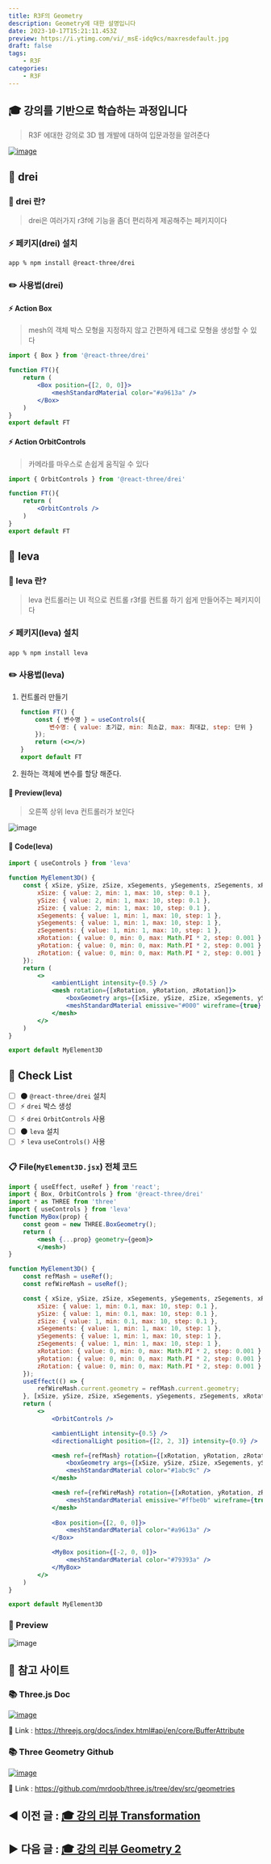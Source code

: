 ```yaml
---
title: R3F의 Geometry
description: Geometry에 대한 설명입니다
date: 2023-10-17T15:21:11.453Z
preview: https://i.ytimg.com/vi/_msE-idq9cs/maxresdefault.jpg
draft: false
tags:
    - R3F
categories:
    - R3F
---
```


## 🎓 강의를 기반으로 학습하는 과정입니다

> R3F 에대한 강의로 3D 웹 개발에 대하여 입문과정을 알려준다

[![image](https://i.ytimg.com/vi/_msE-idq9cs/maxresdefault.jpg)](https://www.youtube.com/watch?v=Sg6OcVxe64k&list=PLe6NQuuFBu7HUeJkowKRkLWwkdOlhwrje&index=5)

## 📔 drei

### 📝 drei 란?
>
> drei은 여러가지 r3f에 기능을 좀더 편리하게 제공해주는 페키지이다

### ⚡️ 페키지(drei) 설치

```bash
app % npm install @react-three/drei
```

### ✏️ 사용법(drei)

#### ⚡️ Action Box
>
> mesh의 객체 박스 모형을 지정하지 않고 간편하게 테그로 모형을 생성할 수 있다

```jsx
import { Box } from '@react-three/drei'

function FT(){
    return (
        <Box position={[2, 0, 0]}>
            <meshStandardMaterial color="#a9613a" />
        </Box>
    )
}
export default FT
```

#### ⚡️ Action OrbitControls
>
> 카메라를 마우스로 손쉽게 움직일 수 있다

```jsx
import { OrbitControls } from '@react-three/drei'

function FT(){
    return (
        <OrbitControls />
    )
}
export default FT
```

## 📔 leva

### 📝 leva 란?
>
> leva 컨트롤러는 UI 적으로 컨트롤 r3f를 컨트롤 하기 쉽게 만들어주는 페키지이다

### ⚡️ 페키지(leva) 설치

```bash
app % npm install leva
```

### ✏️ 사용법(leva)

1. 컨트롤러 만들기

    ```jsx
    function FT() {
        const { 변수명 } = useControls({
            변수명: { value: 초기값, min: 최소값, max: 최대값, step: 단위 }
        });
        return (<></>)
    }
    export default FT
    ```

2. 원하는 객체에 변수를 할당 해준다.

#### 👀 Preview(leva)
>
> 오른쪽 상위 leva 컨트롤러가 보인다

![image](./assets/leva.gif)

#### 🍝 Code(leva)

```jsx
import { useControls } from 'leva'

function MyElement3D() {
    const { xSize, ySize, zSize, xSegements, ySegements, zSegements, xRotation, yRotation, zRotation } = useControls({
        xSize: { value: 2, min: 1, max: 10, step: 0.1 },
        ySize: { value: 2, min: 1, max: 10, step: 0.1 },
        zSize: { value: 2, min: 1, max: 10, step: 0.1 },
        xSegements: { value: 1, min: 1, max: 10, step: 1 },
        ySegements: { value: 1, min: 1, max: 10, step: 1 },
        zSegements: { value: 1, min: 1, max: 10, step: 1 },
        xRotation: { value: 0, min: 0, max: Math.PI * 2, step: 0.001 },
        yRotation: { value: 0, min: 0, max: Math.PI * 2, step: 0.001 },
        zRotation: { value: 0, min: 0, max: Math.PI * 2, step: 0.001 }
    });
    return (
        <>
            <ambientLight intensity={0.5} />
            <mesh rotation={[xRotation, yRotation, zRotation]}>
                <boxGeometry args={[xSize, ySize, zSize, xSegements, ySegements, zSegements]} />
                <meshStandardMaterial emissive="#000" wireframe={true} />
            </mesh>
        </>
    )
}

export default MyElement3D
```

## 📌 Check List

- [ ] 🌑 `@react-three/drei` 설치
- [ ] ⚡️ `drei` 박스 생성
- [ ] ⚡️ `drei` `OrbitControls` 사용
- [ ] 🌑 `leva` 설치
- [ ] ⚡️ `leva` `useControls()` 사용

### 📋 File(`MyElement3D.jsx`) 전체 코드

```jsx
import { useEffect, useRef } from 'react';
import { Box, OrbitControls } from '@react-three/drei'
import * as THREE from 'three'
import { useControls } from 'leva'
function MyBox(prop) {
    const geom = new THREE.BoxGeometry();
    return (
        <mesh {...prop} geometry={geom}>
        </mesh>)
}

function MyElement3D() {
    const refMash = useRef();
    const refWireMash = useRef();

    const { xSize, ySize, zSize, xSegements, ySegements, zSegements, xRotation, yRotation, zRotation } = useControls({
        xSize: { value: 1, min: 0.1, max: 10, step: 0.1 },
        ySize: { value: 1, min: 0.1, max: 10, step: 0.1 },
        zSize: { value: 1, min: 0.1, max: 10, step: 0.1 },
        xSegements: { value: 1, min: 1, max: 10, step: 1 },
        ySegements: { value: 1, min: 1, max: 10, step: 1 },
        zSegements: { value: 1, min: 1, max: 10, step: 1 },
        xRotation: { value: 0, min: 0, max: Math.PI * 2, step: 0.001 },
        yRotation: { value: 0, min: 0, max: Math.PI * 2, step: 0.001 },
        zRotation: { value: 0, min: 0, max: Math.PI * 2, step: 0.001 }
    });
    useEffect(() => {
        refWireMash.current.geometry = refMash.current.geometry;
    }, [xSize, ySize, zSize, xSegements, ySegements, zSegements, xRotation, yRotation, zRotation])
    return (
        <>
            <OrbitControls />

            <ambientLight intensity={0.5} />
            <directionalLight position={[2, 2, 3]} intensity={0.9} />

            <mesh ref={refMash} rotation={[xRotation, yRotation, zRotation]}>
                <boxGeometry args={[xSize, ySize, zSize, xSegements, ySegements, zSegements]} />
                <meshStandardMaterial color="#1abc9c" />
            </mesh>

            <mesh ref={refWireMash} rotation={[xRotation, yRotation, zRotation]}>
                <meshStandardMaterial emissive="#ffbe0b" wireframe={true} />
            </mesh>
            
            <Box position={[2, 0, 0]}>
                <meshStandardMaterial color="#a9613a" />
            </Box>

            <MyBox position={[-2, 0, 0]}>
                <meshStandardMaterial color="#79393a" />
            </MyBox>
        </>
    )
}

export default MyElement3D
```

### 👀 Preview

![image](./assets/RM_5.gif)

## 🚀 참고 사이트

### 📚 Three.js Doc

[![image](https://threejs.org/files/share.png)](https://threejs.org/docs/index.html#api/en/core/BufferAttribute)

🔗 Link : <https://threejs.org/docs/index.html#api/en/core/BufferAttribute>

### 📚 Three Geometry Github

[![image](https://repository-images.githubusercontent.com/576201/6c52fa00-6238-11eb-8763-f36f6e226bba)](https://github.com/mrdoob/three.js/tree/dev/src/geometries)

🔗 Link : <https://github.com/mrdoob/three.js/tree/dev/src/geometries>

◀️ 이전 글 : [🎓 강의 리뷰 Transformation](./RM_4.md)
---
▶️ 다음 글 : [🎓 강의 리뷰 Geometry 2](./RM_6.md)
---
